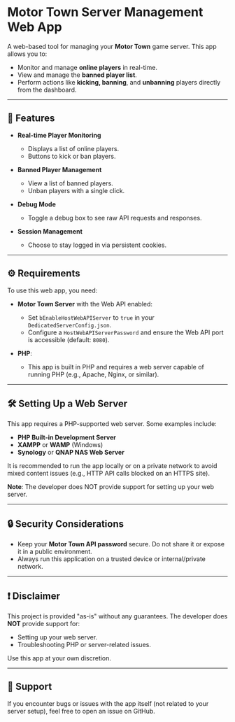 # Motor Town Server Management Web App

A web-based tool for managing your **Motor Town** game server. This app allows you to:
- Monitor and manage **online players** in real-time.
- View and manage the **banned player list**.
- Perform actions like **kicking, banning**, and **unbanning** players directly from the dashboard.

---

## 🚀 Features

- **Real-time Player Monitoring**
  - Displays a list of online players.
  - Buttons to kick or ban players.

- **Banned Player Management**
  - View a list of banned players.
  - Unban players with a single click.

- **Debug Mode**
  - Toggle a debug box to see raw API requests and responses.

- **Session Management**
  - Choose to stay logged in via persistent cookies.

---

## ⚙️ Requirements

To use this web app, you need:

- **Motor Town Server** with the Web API enabled:
  - Set `bEnableHostWebAPIServer` to `true` in your `DedicatedServerConfig.json`.
  - Configure a `HostWebAPIServerPassword` and ensure the Web API port is accessible (default: `8080`).

- **PHP**:
  - This app is built in PHP and requires a web server capable of running PHP (e.g., Apache, Nginx, or similar).

---

## 🛠️ Setting Up a Web Server

This app requires a PHP-supported web server. Some examples include:  

- **PHP Built-in Development Server**
- **XAMPP** or **WAMP** (Windows)
- **Synology** or **QNAP NAS Web Server**

It is recommended to run the app locally or on a private network to avoid mixed content issues (e.g., HTTP API calls blocked on an HTTPS site).  

**Note**: The developer does NOT provide support for setting up your web server.

---

## 🔒 Security Considerations

- Keep your **Motor Town API password** secure. Do not share it or expose it in a public environment.
- Always run this application on a trusted device or internal/private network.

---

## ❗ Disclaimer

This project is provided "as-is" without any guarantees. The developer does **NOT** provide support for:
- Setting up your web server.
- Troubleshooting PHP or server-related issues.

Use this app at your own discretion.

---

## 📧 Support

If you encounter bugs or issues with the app itself (not related to your server setup), feel free to open an issue on GitHub.
